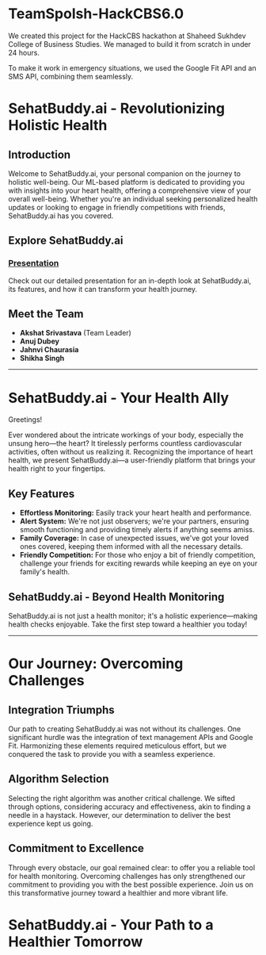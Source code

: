 # TeamSpolsh-HackCBS6.0

We created this project for the HackCBS hackathon at Shaheed Sukhdev College of Business Studies. We managed to build it from scratch in under 24 hours.

To make it work in emergency situations, we used the Google Fit API and an SMS API, combining them seamlessly.

# SehatBuddy.ai - Revolutionizing Holistic Health

## Introduction

Welcome to SehatBuddy.ai, your personal companion on the journey to holistic well-being. Our ML-based platform is dedicated to providing you with insights into your heart health, offering a comprehensive view of your overall well-being. Whether you're an individual seeking personalized health updates or looking to engage in friendly competitions with friends, SehatBuddy.ai has you covered.

## Explore SehatBuddy.ai

### [Presentation](https://drive.google.com/file/d/1qH5ZYHNBaWuUYOMf5Ybx8amFK-TfE7V5/view?usp=sharing)

Check out our detailed presentation for an in-depth look at SehatBuddy.ai, its features, and how it can transform your health journey.

## Meet the Team

- **Akshat Srivastava** (Team Leader)
- **Anuj Dubey**
- **Jahnvi Chaurasia**
- **Shikha Singh**

---

# SehatBuddy.ai - Your Health Ally

Greetings!

Ever wondered about the intricate workings of your body, especially the unsung hero—the heart? It tirelessly performs countless cardiovascular activities, often without us realizing it. Recognizing the importance of heart health, we present SehatBuddy.ai—a user-friendly platform that brings your health right to your fingertips.

## Key Features

- **Effortless Monitoring:** Easily track your heart health and performance.
- **Alert System:** We're not just observers; we're your partners, ensuring smooth functioning and providing timely alerts if anything seems amiss.
- **Family Coverage:** In case of unexpected issues, we've got your loved ones covered, keeping them informed with all the necessary details.
- **Friendly Competition:** For those who enjoy a bit of friendly competition, challenge your friends for exciting rewards while keeping an eye on your family's health.

## SehatBuddy.ai - Beyond Health Monitoring

SehatBuddy.ai is not just a health monitor; it's a holistic experience—making health checks enjoyable. Take the first step toward a healthier you today!

---

# Our Journey: Overcoming Challenges

## Integration Triumphs

Our path to creating SehatBuddy.ai was not without its challenges. One significant hurdle was the integration of text management APIs and Google Fit. Harmonizing these elements required meticulous effort, but we conquered the task to provide you with a seamless experience.

## Algorithm Selection

Selecting the right algorithm was another critical challenge. We sifted through options, considering accuracy and effectiveness, akin to finding a needle in a haystack. However, our determination to deliver the best experience kept us going.

## Commitment to Excellence

Through every obstacle, our goal remained clear: to offer you a reliable tool for health monitoring. Overcoming challenges has only strengthened our commitment to providing you with the best possible experience. Join us on this transformative journey toward a healthier and more vibrant life.

# SehatBuddy.ai - Your Path to a Healthier Tomorrow
